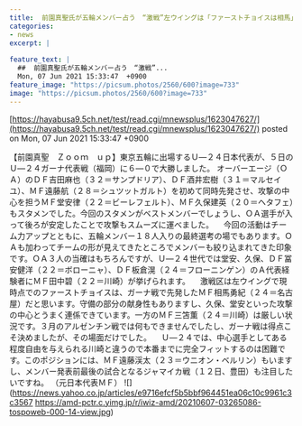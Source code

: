 ```yaml
---
title:  前園真聖氏が五輪メンバー占う　“激戦”左ウイングは「ファーストチョイスは相馬」「三笘は厳しい状況」  
categories:
- news
excerpt: |
  
feature_text: |
  ##  前園真聖氏が五輪メンバー占う　“激戦”...
  Mon, 07 Jun 2021 15:33:47  +0900
feature_image: "https://picsum.photos/2560/600?image=733"
image: "https://picsum.photos/2560/600?image=733"
---
```


[https://hayabusa9.5ch.net/test/read.cgi/mnewsplus/1623047627/](https://hayabusa9.5ch.net/test/read.cgi/mnewsplus/1623047627/)
posted on Mon, 07 Jun 2021 15:33:47  +0900

<!--more-->

【前園真聖　Ｚｏｏｍ　ｕｐ】東京五輪に出場するＵ—２４日本代表が、５日のＵ—２４ガーナ代表戦（福岡）に６—０で大勝しました。 オーバーエージ（ＯＡ）のＤＦ吉田麻也（３２＝サンプドリア）、ＤＦ酒井宏樹（３１＝マルセイユ）、ＭＦ遠藤航（２８＝シュツットガルト）を初めて同時先発させ、攻撃の中心を担うＭＦ堂安律（２２＝ビーレフェルト）、ＭＦ久保建英（２０＝ヘタフェ）もスタメンでした。今回のスタメンがベストメンバーでしょうし、ＯＡ選手が入って後ろが安定したことで攻撃もスムーズに運べました。 　今回の活動はチーム力アップとともに、五輪メンバー１８人入りの最終選考の場でもあります。ＯＡも加わってチームの形が見えてきたところでメンバーも絞り込まれてきた印象です。ＯＡ３人の当確はもちろんですが、Ｕ—２４世代では堂安、久保、ＤＦ冨安健洋（２２＝ボローニャ）、ＤＦ板倉滉（２４＝フローニンゲン）のＡ代表経験者にＭＦ田中碧（２２＝川崎）が挙げられます。 　激戦区は左ウイングで現時点でのファーストチョイスは、ガーナ戦で先発したＭＦ相馬勇紀（２４＝名古屋）だと思います。守備の部分の献身性もありますし、久保、堂安といった攻撃の中心とうまく連係できています。一方のＭＦ三笘薫（２４＝川崎）は厳しい状況です。３月のアルゼンチン戦では何もできませんでしたし、ガーナ戦は得点こそ決めましたが、その場面だけでした。 　Ｕ—２４では、中心選手としてある程度自由を与えられる川崎と違うので本番までに完全フィットするのは困難です。このポジションには、ＭＦ遠藤渓太（２３＝ウニオン・ベルリン）もいますし、メンバー発表前最後の試合となるジャマイカ戦（１２日、豊田）も注目したいですね。 （元日本代表ＭＦ） ![](https://news.yahoo.co.jp/articles/e9716efcf5b5bbf964451ea06c10c9961c3c3567 https://amd-pctr.c.yimg.jp/r/iwiz-amd/20210607-03265086-tospoweb-000-14-view.jpg)
